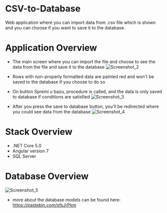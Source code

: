 # CSV-to-Database
Web application where you can import data from .csv file which is shown and you can choose if you want to save it to the database.

# Application Overview

* The main screen where you can import the file and choose to see the data from the file and save it to the database
![Screenshot_2](https://user-images.githubusercontent.com/52219954/123137677-85ad4a80-d454-11eb-9664-d797f2d50397.jpg)




* Rows with non-properly formatted data are painted red and won't be saved to the database if you choose to do so
* On button Spremi u bazu, procedure is called, and the data is only saved to database if conditions are satisfied
![Screenshot_3](https://user-images.githubusercontent.com/52219954/123137706-8d6cef00-d454-11eb-901e-ed42f54ad272.jpg)



* After you press the save to database button, you'll be redirected where you could see data from the database 
![Screenshot_4](https://user-images.githubusercontent.com/52219954/123137731-93fb6680-d454-11eb-8f51-8ea870cf7260.jpg)

# Stack Overview

* .NET Core 5.0
* Angular version 7
* SQL Server

# Database Overview

![Screenshot_5](https://user-images.githubusercontent.com/52219954/123139588-ac6c8080-d456-11eb-9add-efa5e3dd05ba.jpg)

* more about the database models can be found here: https://pastebin.com/sfsJrPkm
